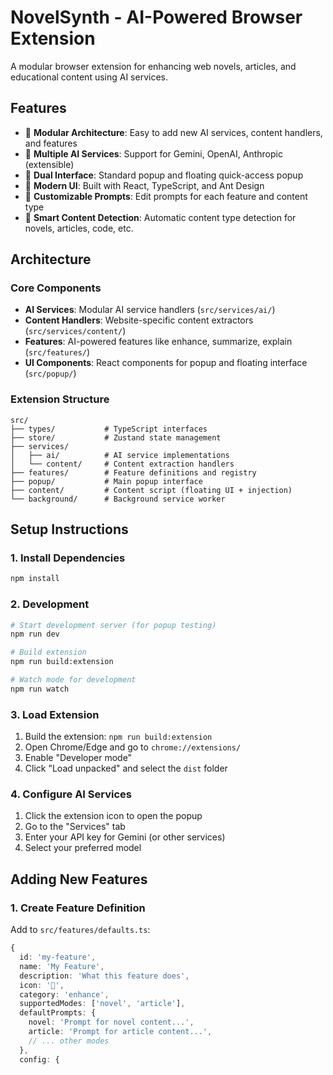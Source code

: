 # NovelSynth - AI-Powered Browser Extension

A modular browser extension for enhancing web novels, articles, and educational content using AI services.

## Features

- 🎯 **Modular Architecture**: Easy to add new AI services, content handlers, and features
- 🚀 **Multiple AI Services**: Support for Gemini, OpenAI, Anthropic (extensible)
- 📱 **Dual Interface**: Standard popup and floating quick-access popup
- 🎨 **Modern UI**: Built with React, TypeScript, and Ant Design
- 🔧 **Customizable Prompts**: Edit prompts for each feature and content type
- 📝 **Smart Content Detection**: Automatic content type detection for novels, articles, code, etc.

## Architecture

### Core Components

- **AI Services**: Modular AI service handlers (`src/services/ai/`)
- **Content Handlers**: Website-specific content extractors (`src/services/content/`)
- **Features**: AI-powered features like enhance, summarize, explain (`src/features/`)
- **UI Components**: React components for popup and floating interface (`src/popup/`)

### Extension Structure

```
src/
├── types/           # TypeScript interfaces
├── store/           # Zustand state management
├── services/
│   ├── ai/          # AI service implementations
│   └── content/     # Content extraction handlers
├── features/        # Feature definitions and registry
├── popup/           # Main popup interface
├── content/         # Content script (floating UI + injection)
└── background/      # Background service worker
```

## Setup Instructions

### 1. Install Dependencies

```bash
npm install
```

### 2. Development

```bash
# Start development server (for popup testing)
npm run dev

# Build extension
npm run build:extension

# Watch mode for development
npm run watch
```

### 3. Load Extension

1. Build the extension: `npm run build:extension`
2. Open Chrome/Edge and go to `chrome://extensions/`
3. Enable "Developer mode"
4. Click "Load unpacked" and select the `dist` folder

### 4. Configure AI Services

1. Click the extension icon to open the popup
2. Go to the "Services" tab
3. Enter your API key for Gemini (or other services)
4. Select your preferred model

## Adding New Features

### 1. Create Feature Definition

Add to `src/features/defaults.ts`:

```typescript
{
  id: 'my-feature',
  name: 'My Feature',
  description: 'What this feature does',
  icon: '🎯',
  category: 'enhance',
  supportedModes: ['novel', 'article'],
  defaultPrompts: {
    novel: 'Prompt for novel content...',
    article: 'Prompt for article content...',
    // ... other modes
  },
  config: {